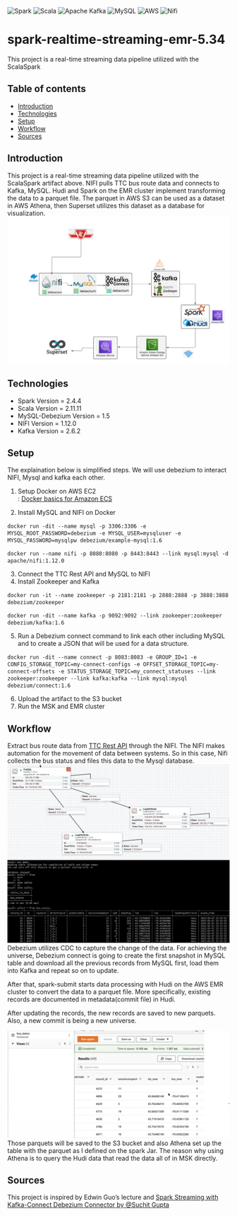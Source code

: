 ![Spark](https://img.shields.io/badge/Apache-Spark-lightgrey)
![Scala](https://img.shields.io/badge/scala-%23DC322F.svg?style=for-the-badge&logo=scala&logoColor=white)
![Apache Kafka](https://img.shields.io/badge/Apache%20Kafka-000?style=for-the-badge&logo=apachekafka)
![MySQL](https://img.shields.io/badge/mysql-%2300f.svg?style=for-the-badge&logo=mysql&logoColor=white)
![AWS](https://img.shields.io/badge/AWS-%23FF9900.svg?style=for-the-badge&logo=amazon-aws&logoColor=white)
![Nifi](https://img.shields.io/badge/Apache-NIFI-yellowgreen)
<br/>

# spark-realtime-streaming-emr-5.34
This project is a real-time streaming data pipeline utilized with the ScalaSpark

## Table of contents
* [Introduction](#introduction)
* [Technologies](#technologies)
* [Setup](#setup)
* [Workflow](#workflow)
* [Sources](#sources)

## Introduction
This project is a real-time streaming data pipeline utilized with the ScalaSpark artifact above. NIFI pulls TTC bus route data and connects to Kafka, MySQL. Hudi and Spark on the EMR cluster implement transforming the data to a parquet file. The parquet in AWS S3 can be used as a dataset in AWS Athena, then Superset utilizes this dataset as a database for visualization.
![DIAGRAM](https://github.com/ChloeHeekSuh/spark-realtime-streaming-emr-5.34/blob/master/screenshot/diagram.png)

## Technologies
* Spark Version = 2.4.4
* Scala Version = 2.11.11
* MySQL-Debezium Version = 1.5
* NIFI Version = 1.12.0
* Kafka Version = 2.6.2

## Setup
The explaination below is simplified steps. We will use debezium to interact NIFI, Mysql and kafka each other.

1. Setup Docker on AWS EC2\
: [Docker basics for Amazon ECS](https://docs.aws.amazon.com/AmazonECS/latest/developerguide/docker-basics.html)

2. Install MySQL and NIFI on Docker
```
docker run -dit --name mysql -p 3306:3306 -e MYSQL_ROOT_PASSWORD=debezium -e MYSQL_USER=mysqluser -e MYSQL_PASSWORD=mysqlpw debezium/example-mysql:1.6
```
```
docker run --name nifi -p 8080:8080 -p 8443:8443 --link mysql:mysql -d apache/nifi:1.12.0
```
3. Connect the TTC Rest API and MySQL to NIFI
4. Install Zookeeper and Kafka
```
docker run -it --name zookeeper -p 2181:2181 -p 2888:2888 -p 3888:3888 debezium/zookeeper
```
```
docker run -dit --name kafka -p 9092:9092 --link zookeeper:zookeeper debezium/kafka:1.6
```
5. Run a Debezium connect command to link each other including MySQL and to create a JSON that will be used for a data structure.
```
docker run -dit --name connect -p 8083:8083 -e GROUP_ID=1 -e CONFIG_STORAGE_TOPIC=my-connect-configs -e OFFSET_STORAGE_TOPIC=my-connect-offsets -e STATUS_STORAGE_TOPIC=my_connect_statuses --link zookeeper:zookeeper --link kafka:kafka --link mysql:mysql debezium/connect:1.6
```
6. Upload the artifact to the S3 bucket
7. Run the MSK and EMR cluster


## Workflow

Extract bus route data from [TTC Rest API](http://restbus.info/api/agencies/ttc/routes/7/vehicles) through the NIFI. The NIFI makes automation for the movement of data between systems. So in this case, Nifi collects the bus status and files this data to the Mysql database.
<img src="https://github.com/ChloeHeekSuh/spark-realtime-streaming-emr-5.34/blob/master/screenshot/nifi.png">
<img src="https://github.com/ChloeHeekSuh/spark-realtime-streaming-emr-5.34/blob/master/screenshot/mysql.png">          
Debezium utilizes CDC to capture the change of the data. For achieving the universe, Debezium connect is going to create the first snapshot in MySQL table and download all the previous records from MySQL first, load them into Kafka and repeat so on to update.
 
After that, spark-submit starts data processing with Hudi on the AWS EMR cluster to convert the data to a parquet file. More specifically, existing records are documented in metadata(commit file) in Hudi.

After updating the records, the new records are saved to new parquets. Also, a new commit is being a new universe.

<img src="https://github.com/ChloeHeekSuh/spark-realtime-streaming-emr-5.34/blob/master/screenshot/athena.png" width="900">
Those parquets will be saved to the S3 bucket and also Athena set up the table with the parquet as I defined on the spark Jar. The reason why using Athena is to query the Hudi data that read the data all of in MSK directly.

## Sources
This project is inspired by Edwin Guo’s lecture and [Spark Streaming with Kafka-Connect Debezium Connector by @Suchit Gupta](https://suchit-g.medium.com/spark-streaming-with-kafka-connect-debezium-connector-ab9163808667)
